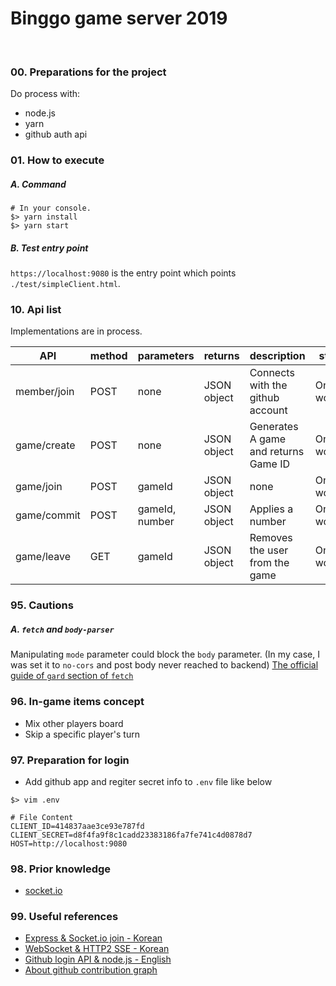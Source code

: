 # Binggo game server 2019
&nbsp;
### 00. Preparations for the project
Do process with:
- node.js
- yarn
- github auth api

### 01. How to execute

##### A. Command
```
# In your console.
$> yarn install
$> yarn start
```
##### B. Test entry point
`https://localhost:9080` is the entry point which points `./test/simpleClient.html`.

### 10. Api list

Implementations are in process.

| API | method | parameters | returns | description | status |
|-----| -----|-----|-----|-----|-----|
| member/join | POST | none | JSON object | Connects with the github account | On working |
| game/create | POST | none | JSON object | Generates A game and returns Game ID | On working |
| game/join | POST | gameId | JSON object | none | On working |
| game/commit | POST | gameId, number | JSON object | Applies a number | On working | 
| game/leave | GET | gameId | JSON object | Removes the user from the game | On working | 


### 95. Cautions

##### A. `fetch` and `body-parser`
Manipulating `mode` parameter could block the `body` parameter. (In my case, I was set it to `no-cors` and post body never reached to backend)
[The official guide of `gard` section of `fetch`](https://developer.mozilla.org/ko/docs/Web/API/Fetch_API/Fetch%EC%9D%98_%EC%82%AC%EC%9A%A9%EB%B2%95#%EA%B0%80%EB%93%9C) 


### 96. In-game items concept
- Mix other players board
- Skip a specific player's turn 

### 97. Preparation for login
- Add github app and regiter secret info to `.env` file like below
```
$> vim .env

# File Content
CLIENT_ID=414837aae3ce93e787fd
CLIENT_SECRET=d8f4fa9f8c1cadd23383186fa7fe741c4d0878d7
HOST=http://localhost:9080
```

### 98. Prior knowledge
- [ socket.io ](https://socket.io/docs/)

### 99. Useful references
- [ Express & Socket.io join - Korean ](https://poiemaweb.com/nodejs-socketio)
- [ WebSocket & HTTP2 SSE - Korean ](https://engineering.huiseoul.com/자바스크립트는-어떻게-작동하는가-웹소켓-및-http-2-sse-1ccde9f9dc51)
- [ Github login API & node.js - English ](http://shiya.io/how-to-do-3-legged-oauth-with-github-a-general-guide-by-example-with-node-js/)
- [ About github contribution graph ](https://help.github.com/articles/why-are-my-contributions-not-showing-up-on-my-profile/)